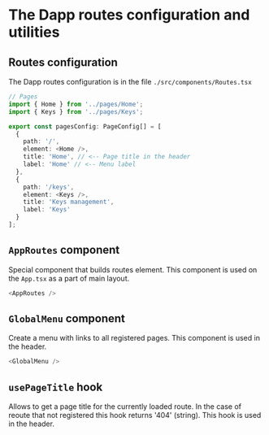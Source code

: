 # The Dapp routes configuration and utilities

## Routes configuration

The Dapp routes configuration is in the file `./src/components/Routes.tsx`

```typescript
// Pages
import { Home } from '../pages/Home';
import { Keys } from '../pages/Keys';

export const pagesConfig: PageConfig[] = [
  {
    path: '/',
    element: <Home />,
    title: 'Home', // <-- Page title in the header
    label: 'Home' // <-- Menu label
  },
  {
    path: '/keys',
    element: <Keys />,
    title: 'Keys management',
    label: 'Keys'
  }
];
```

## `AppRoutes` component

Special component that builds routes element. This component is used on the `App.tsx` as a part of main layout.

```typescript
<AppRoutes />
```

## `GlobalMenu` component

Create a menu with links to all registered pages. This component is used in the header.

```typescript
<GlobalMenu />
```

## `usePageTitle` hook

Allows to get a page title for the currently loaded route. In the case of reoute that not registered this hook returns '404' (string). This hook is used in the header.
